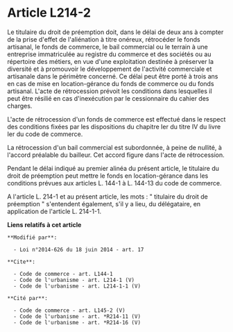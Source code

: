 # Article L214-2

Le titulaire du droit de préemption doit, dans le délai de deux ans à compter de la prise d'effet de l'aliénation à titre
onéreux, rétrocéder le fonds artisanal, le fonds de commerce, le bail commercial ou le terrain à une entreprise immatriculée
au registre du commerce et des sociétés ou au répertoire des métiers, en vue d'une exploitation destinée à préserver la
diversité et à promouvoir le développement de l'activité commerciale et artisanale dans le périmètre concerné. Ce délai peut
être porté à trois ans en cas de mise en location-gérance du fonds de commerce ou du fonds artisanal. L'acte de rétrocession
prévoit les conditions dans lesquelles il peut être résilié en cas d'inexécution par le cessionnaire du cahier des charges. 

L'acte de rétrocession d'un fonds de commerce est effectué dans le respect des conditions fixées par les dispositions du
chapitre Ier du titre IV du livre Ier du code de commerce. 

La rétrocession d'un bail commercial est subordonnée, à peine de nullité, à l'accord préalable du bailleur. Cet accord figure
dans l'acte de rétrocession. 

Pendant le délai indiqué au premier alinéa du présent article, le titulaire du droit de préemption peut mettre le fonds en
location-gérance dans les conditions prévues aux articles L. 144-1 à L. 144-13 du code de commerce. 

A l'article L. 214-1 et au présent article, les mots : " titulaire du droit de préemption " s'entendent également, s'il y a
lieu, du délégataire, en application de l'article L. 214-1-1.

**Liens relatifs à cet article**

	**Modifié par**:

	  - Loi n°2014-626 du 18 juin 2014 - art. 17

	**Cite**:

	  - Code de commerce - art. L144-1
	  - Code de l'urbanisme - art. L214-1 (V)
	  - Code de l'urbanisme - art. L214-1-1 (V)

	**Cité par**:

	  - Code de commerce - art. L145-2 (V)
	  - Code de l'urbanisme - art. *R214-11 (V)
	  - Code de l'urbanisme - art. *R214-16 (V)
